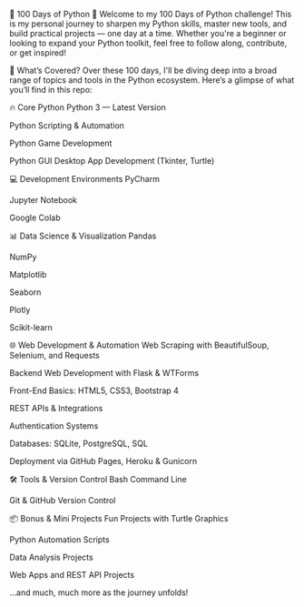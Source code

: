 🐍 100 Days of Python 🚀
Welcome to my 100 Days of Python challenge! This is my personal journey to sharpen my Python skills, master new tools, and build practical projects — one day at a time. Whether you're a beginner or looking to expand your Python toolkit, feel free to follow along, contribute, or get inspired!

📖 What’s Covered?
Over these 100 days, I'll be diving deep into a broad range of topics and tools in the Python ecosystem. Here’s a glimpse of what you’ll find in this repo:

🔥 Core Python
Python 3 — Latest Version

Python Scripting & Automation

Python Game Development

Python GUI Desktop App Development (Tkinter, Turtle)

💻 Development Environments
PyCharm

Jupyter Notebook

Google Colab

📊 Data Science & Visualization
Pandas

NumPy

Matplotlib

Seaborn

Plotly

Scikit-learn

🌐 Web Development & Automation
Web Scraping with BeautifulSoup, Selenium, and Requests

Backend Web Development with Flask & WTForms

Front-End Basics: HTML5, CSS3, Bootstrap 4

REST APIs & Integrations

Authentication Systems

Databases: SQLite, PostgreSQL, SQL

Deployment via GitHub Pages, Heroku & Gunicorn

🛠️ Tools & Version Control
Bash Command Line

Git & GitHub Version Control

📦 Bonus & Mini Projects
Fun Projects with Turtle Graphics

Python Automation Scripts

Data Analysis Projects

Web Apps and REST API Projects

…and much, much more as the journey unfolds!
